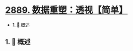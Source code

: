 # [2889. 数据重塑：透视【简单】](https://github.com/tnotesjs/TNotes.leetcode/tree/main/notes/2889.%20%E6%95%B0%E6%8D%AE%E9%87%8D%E5%A1%91%EF%BC%9A%E9%80%8F%E8%A7%86%E3%80%90%E7%AE%80%E5%8D%95%E3%80%91)

<!-- region:toc -->

- [1. 📝 概述](#1--概述)

<!-- endregion:toc -->

## 1. 📝 概述

